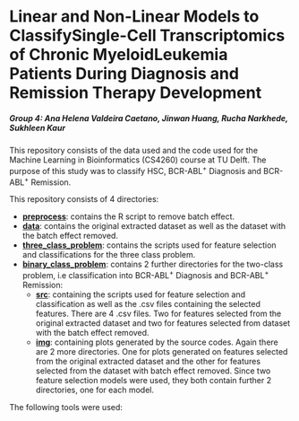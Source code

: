 # Linear and Non-Linear Models to ClassifySingle-Cell Transcriptomics of Chronic MyeloidLeukemia Patients During Diagnosis and Remission Therapy Development

##### Group 4: Ana Helena Valdeira Caetano, Jinwan Huang, Rucha Narkhede, Sukhleen Kaur 

This repository consists of the data used and the code used for the Machine Learning in Bioinformatics (CS4260) course at TU Delft. The purpose of this study was to classify HSC, BCR-ABL<sup>+</sup> Diagnosis and BCR-ABL<sup>+</sup> Remission.

This repository consists of 4 directories:
* [**preprocess**](https://github.com/J-E-11/MLBio/tree/master/preprocess): contains the R script to remove batch effect.
* [**data**](https://github.com/J-E-11/MLBio/tree/master/data): contains the original extracted dataset as well as the dataset with the batch effect removed.
* [**three_class_problem**](https://github.com/J-E-11/MLBio/tree/master/three_class_problem): contains the scripts used for feature selection and classifications for the three class problem.
* [**binary_class_problem**](https://github.com/J-E-11/MLBio/tree/master/binary_class_problem): contains 2 further directories for the two-class problem, i.e classification into BCR-ABL<sup>+</sup> Diagnosis and BCR-ABL<sup>+</sup> Remission:
    * [**src**](https://github.com/J-E-11/MLBio/tree/master/binary_class_problem/src): containing the scripts used for feature selection and classification as well as the .csv files containing the selected features. There are 4 .csv files. Two for features selected from the original extracted dataset and two for features selected from dataset with the batch effect removed.
    * [**img**](https://github.com/J-E-11/MLBio/tree/master/binary_class_problem/img): containing plots generated by the source codes. Again there are 2 more directories. One for plots generated on features selected from the original extracted dataset and the other for features selected from the dataset with batch effect removed. Since two feature selection models were used, they both contain further 2 directories, one for each model.


The following tools were used:

